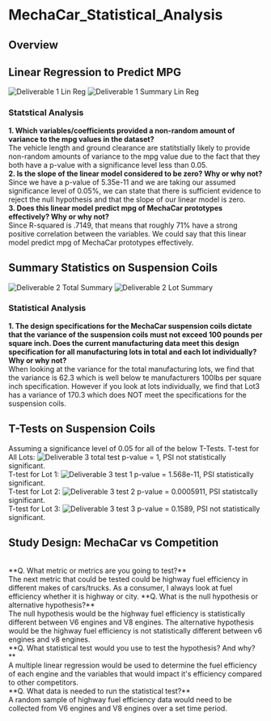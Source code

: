 # MechaCar_Statistical_Analysis
## Overview
## Linear Regression to Predict MPG
![Deliverable 1 Lin Reg](https://user-images.githubusercontent.com/101950175/176278288-05b8f8d7-94a3-4e94-bc75-6e11d92ceddb.png)
![Deliverable 1 Summary Lin Reg](https://user-images.githubusercontent.com/101950175/176278298-750cbd08-caf3-4cb1-8e9c-8e6976d4ee51.png)
### Statstical Analysis
**1. Which variables/coefficients provided a non-random amount of variance to the mpg values in the dataset?**
<br>
The vehicle length and ground clearance are statitstially likely to provide non-random amounts of variance to the mpg value due to the fact that they both have a p-value with a significance level less than 0.05.
<br>
**2. Is the slope of the linear model considered to be zero?  Why or why not?**
<br>
Since we have a p-value of 5.35e-11 and we are taking our assumed significance level of 0.05%, we can state that there is sufficient evidence to reject the null hypothesis and that the slope of our linear model is zero.
<br>
**3. Does this linear model predict mpg of MechaCar prototypes effectively?  Why or why not?**
<br>
Since R-squared is .7149, that means that roughly 71% have a strong positive correlation between the variables.  We could say that this linear model predict mpg of MechaCar prototypes effectively. 



## Summary Statistics on Suspension Coils
![Deliverable 2 Total Summary](https://user-images.githubusercontent.com/101950175/176287618-822a5d6d-fe3d-4158-8437-a8967b51ca21.png)
![Deliverable 2 Lot Summary](https://user-images.githubusercontent.com/101950175/176287320-fccdb6d0-7f5f-42e9-927a-d68e58b3951b.png)
### Statistical Analysis
**1. The design specifications for the MechaCar suspension coils dictate that the variance of the suspension coils must not exceed 100 pounds per square inch. Does the current manufacturing data meet this design specification for all manufacturing lots in total and each lot individually? Why or why not?**
<br>
When looking at the variance for the total manufacturing lots, we find that the variance is 62.3 which is well below te manufacturers 100lbs per square inch specification.  However if you look at lots individually, we find that Lot3 has a variance of 170.3 which does NOT meet the specifications for the suspension coils.


## T-Tests on Suspension Coils
Assuming a significance level of 0.05 for all of the below T-Tests.
T-test for All Lots:
![Deliverable 3 total test](https://user-images.githubusercontent.com/101950175/176293500-48fbcc3a-9500-41b4-bba4-d68dd581bcb3.png)
p-value = 1, PSI not statistically significant.
<br>
T-test for Lot 1:
![Deliverable 3 test 1](https://user-images.githubusercontent.com/101950175/176293586-f1292383-e55c-4ea2-b38c-89e5140a5ad1.png)
p-value = 1.568e-11, PSI statistically significant.
<br>
T-test for Lot 2:
![Deliverable 3 test 2](https://user-images.githubusercontent.com/101950175/176293643-16aeea43-2839-4383-aee2-64b0e59f537c.png)
p-value = 0.0005911, PSI statistcally significant.
<br>
T-test for Lot 3:
![Deliverable 3 test 3](https://user-images.githubusercontent.com/101950175/176293700-664d657a-42df-42cd-bc73-38ef70a292e9.png)
p-value = 0.1589, PSI not statistically significant.
<br>


## Study Design: MechaCar vs Competition
<br>
**Q. What metric or metrics are you going to test?**
<br>
The next metric that could be tested could be highway fuel efficiency in different makes of cars/trucks.  As a consumer, I always look at fuel efficiency whether it is highway or city.
**Q. What is the null hypothesis or alternative hypothesis?**
<br>
The null hypothesis would be the highway fuel efficiency is statistically different between V6 engines and V8 engines.  The alternative hypothesis would be the highway fuel efficiency is not statistically different between v6 engines and v8 engines. 
<br>
**Q. What statistical test would you use to test the hypothesis? And why?**
<br>
A multiple linear regression would be used to determine the fuel efficiency of each engine and the variables that would impact it's efficiency compared to other competitors.
<br>
**Q. What data is needed to run the statistical test?**
<br>
A random sample of highway fuel efficiency data would need to be collected from V6 engines and V8 engines over a set time period. 

